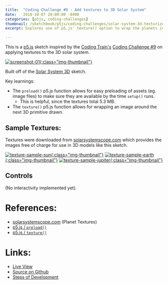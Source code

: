 ```yaml
---
title:  "Coding Challenge #9 - Add textures to 3D Solar System"
date:   2018-10-07 20:00:00 -0400
categories: [p5js, coding-challenges]
thumbnail: /sketchbook/p5js/coding-challenges/solar-system-3d-texturized/screenshot-01.png
excerpt: Explores use of p5.js' texture() option to wrap the planets in images (textures).

---
```


This is a [p5.js][p5js-home] sketch inspired by the [Coding Train's][coding-train] [Coding Challenge #9][ct-challenge-9] on applying textures to the 3D solar system.

[![screenshot-01][screenshot-01]{:class="img-thumbnail"}][live-view]

Built off of the [Solar System 3D][sketch-solar-system-3D] sketch.

Key learnings:
* The `preload()` p5.js function allows for easy preloading of assets (eg. image files) to make sure they are available by the time `setup()` runs. 
    - This is helpful, since the textures total 5.3 MB.
* The `texture()` p5.js function allows for wrapping an image around the next 3D primitive drawn.

## Sample Textures:

Textures were downloaded from [solarsystemscope.com][solar-system-textures] which provides the images free of charge for use in 3D models like this sketch.

[![texture-sample-sun][texture-sun]{:class="img-thumbnail"}][live-view]
[![texture-sample-earth][texture-earth]{:class="img-thumbnail"}][live-view]
[![texture-sample-jupiter][texture-jupiter]{:class="img-thumbnail"}][live-view]

## Controls

(No interactivity implemented yet).

# References:
* [solarsystemscope.com][solar-system-textures] (Planet Textures)
* [p5.js / `preload()`][p5js-preload]
* [p5.js / `texture()`][p5js-texture]

# Links: 

* [Live View][live-view]
* [Source on Github][source-code]
* [Steps of Development][source-pull-request]

[screenshot-01]: /sketchbook/p5js/coding-challenges/solar-system-3d-texturized/screenshot-01.png
[texture-sun]: /sketchbook/p5js/coding-challenges/solar-system-3d-texturized/textures/2k_sun.jpg
[texture-earth]: /sketchbook/p5js/coding-challenges/solar-system-3d-texturized/textures/2k_earth_daymap.jpg
[texture-jupiter]: /sketchbook/p5js/coding-challenges/solar-system-3d-texturized/textures/2k_jupiter.jpg

[sketch-solar-system-3D]: https://brianhonohan.com/sketchbook/p5js/coding-challenges/2018/10/07/coding-challenge-8-solar-system-3d.html
[p5js-home]: http://p5js.org/
[p5js-preload]: https://p5js.org/reference/#/p5/preload
[p5js-texture]: https://p5js.org/reference/#/p5/texture
[source-code]: https://github.com/brianhonohan/sketchbook/tree/master/p5js/coding-challenges/solar-system-3d-texturized/
[source-pull-request]: https://github.com/brianhonohan/sketchbook/pull/35
[live-view]: https://brianhonohan.com/sketchbook/p5js/coding-challenges/solar-system-3d-texturized/
[coding-train]: https://thecodingtrain.com/
[ct-challenge-9]: https://www.youtube.com/watch?v=FGAwi7wpU8c&index=9&list=PLRqwX-V7Uu6ZiZxtDDRCi6uhfTH4FilpH
[solar-system-textures]: https://www.solarsystemscope.com/textures/